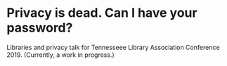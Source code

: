 # Privacy is dead. Can I have your password?
Libraries and privacy talk for Tennesseee Library Association Conference 2019. (Currently, a work in progress.)
